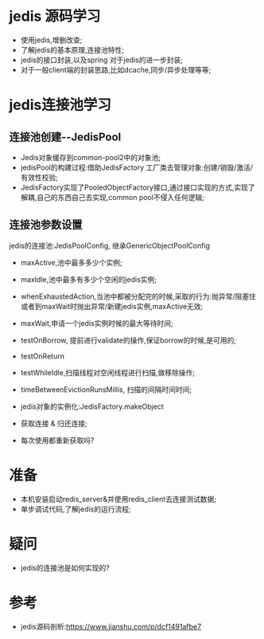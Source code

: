 # jedis 源码学习
* 使用jedis,增删改查;
* 了解jedis的基本原理,连接池特性;
* jedis的接口封装,以及spring 对于jedis的进一步封装;
* 对于一般client端的封装思路,比如dcache,同步/异步处理等等;

# jedis连接池学习
## 连接池创建--JedisPool
* Jedis对象缓存到common-pool2中的对象池;
* jedisPool的构建过程:借助JedisFactory 工厂类去管理对象:创建/销毁/激活/有效性校验;
* JedisFactory实现了PooledObjectFactory接口,通过接口实现的方式,实现了解耦,自己的东西自己去实现,common pool不侵入任何逻辑;


## 连接池参数设置
jedis的连接池:JedisPoolConfig, 继承GenericObjectPoolConfig
* maxActive,池中最多多少个实例;
* maxIdle,池中最多有多少个空闲的jedis实例;
* whenExhaustedAction,当池中都被分配完的时候,采取的行为:抛异常/阻塞住或者到maxWait时抛出异常/新建jedis实例,maxActive无效;
* maxWait,申请一个jedis实例时候的最大等待时间;
* testOnBorrow, 提前进行validate的操作,保证borrow的时候,是可用的;
* testOnReturn
* testWhileIdle,扫描线程对空闲线程进行扫描,做移除操作;
* timeBetweenEvictionRunsMillis, 扫描的间隔时间时间;

* jedis对象的实例化:JedisFactory.makeObject
* 获取连接 & 归还连接;
* 每次使用都重新获取吗?

# 准备
* 本机安装启动redis_server&并使用redis_client去连接测试数据;
* 单步调试代码,了解jedis的运行流程;


# 疑问
* jedis的连接池是如何实现的?


# 参考
* jedis源码剖析:https://www.jianshu.com/p/dcf1491afbe7